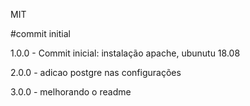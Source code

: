 MIT

#commit initial

<p>1.0.0 - Commit inicial: instalação apache, ubunutu 18.08</p>

<p>2.0.0 - adicao postgre nas configurações</p>

<p>3.0.0 - melhorando o readme</p>
